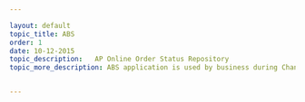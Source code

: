 ```yaml
---

layout: default
topic_title: ABS
order: 1
date: 10-12-2015
topic_description:   AP Online Order Status Repository 
topic_more_description: ABS application is used by business during Change of shipping address in AP region. OCI has exposed a webservice for ABS to query OMEGA Cache for the latest Order and shipping information.


---
```

